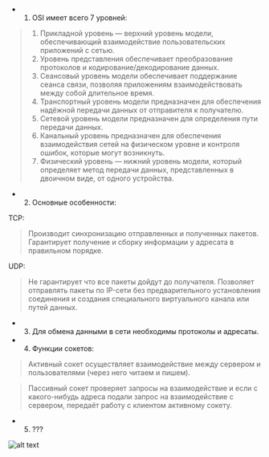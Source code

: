 *  1. OSI имеет всего 7 уровней:
>1. Прикладной уровень — верхний уровень модели, обеспечивающий взаимодействие пользовательских приложений с сетью.
>2. Уровень представления обеспечивает преобразование протоколов и кодирование/декодирование данных.
>3. Сеансовый уровень модели обеспечивает поддержание сеанса связи, позволяя приложениям взаимодействовать между собой длительное время.
>4. Транспортный уровень модели предназначен для обеспечения надёжной передачи данных от отправителя к получателю.
>5. Сетевой уровень модели предназначен для определения пути передачи данных.
>6. Канальный уровень предназначен для обеспечения взаимодействия сетей на физическом уровне и контроля ошибок, которые могут возникнуть.
>7. Физический уровень — нижний уровень модели, который определяет метод передачи данных, представленных в двоичном виде, от одного устройства.

* 2. Основные особенности:

TCP:
>Производит синхронизацию отправленных и полученных пакетов.
>Гарантирует получение и сборку информации у адресата в правильном порядке.

UDP:
>Не гарантирует что все пакеты дойдут до получателя.
>Позволяет отправлять пакеты по IP-сети без предварительного установления соединения и создания специального виртуального канала или путей данных.

* 3. Для обмена данными в сети необходимы протоколы и адресаты.

* 4. Функции сокетов:

>Активный сокет осуществляет взаимодействие между сервером и пользователями (через него читаем и пишем). 

>Пассивный сокет проверяет запросы на взаимодействие и если с какого-нибудь адреса подали запрос на взаимодействие с сервером,
передаёт работу с клиентом активному сокету.

* 5. ???

![alt text](https://conlex.kz/wp-content/uploads/2008/09/325.png)
